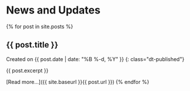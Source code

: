 # News and Updates

{% for post in site.posts %}
## {{ post.title }}

Created on {{ post.date | date: "%B %-d, %Y" }}
{: class="dt-published"}

<div class="latest-research">{{ post.excerpt }}</div>

[Read more…]({{ site.baseurl }}{{ post.url }})
{% endfor %}
